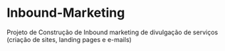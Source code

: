 # Inbound-Marketing
Projeto de Construção de Inbound marketing de divulgação de serviços (criação de sites, landing pages e e-mails)
